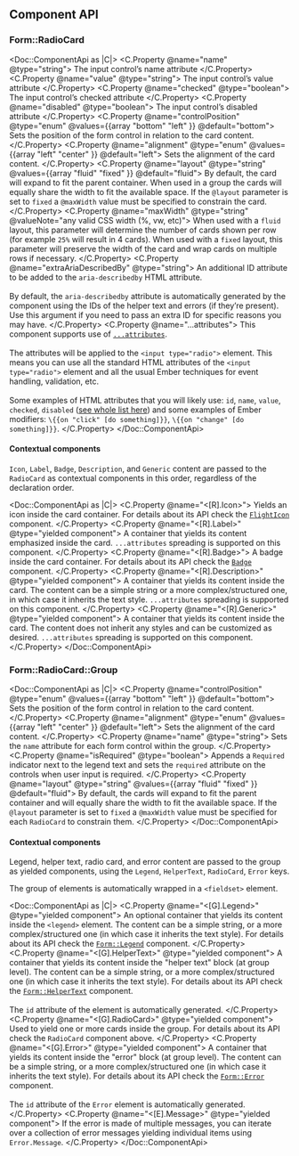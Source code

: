 ## Component API 

### Form::RadioCard

<Doc::ComponentApi as |C|>
  <C.Property @name="name" @type="string">
    The input control’s name attribute
  </C.Property>
  <C.Property @name="value" @type="string">
    The input control’s value attribute
  </C.Property>
  <C.Property @name="checked" @type="boolean">
    The input control’s checked attribute
  </C.Property>
  <C.Property @name="disabled" @type="boolean">
    The input control’s disabled attribute
  </C.Property>
  <C.Property @name="controlPosition" @type="enum" @values={{array "bottom" "left" }} @default="bottom">
    Sets the position of the form control in relation to the card content.
  </C.Property>
  <C.Property @name="alignment" @type="enum" @values={{array "left" "center" }} @default="left">
    Sets the alignment of the card content.
  </C.Property>
  <C.Property @name="layout" @type="string" @values={{array "fluid" "fixed" }} @default="fluid">
    By default, the card will expand to fit the parent container. When used in a group the cards will equally share the width to fit the available space. If the `@layout` parameter is set to `fixed` a `@maxWidth` value must be specified to constrain the card.
  </C.Property>
  <C.Property @name="maxWidth" @type="string" @valueNote="any valid CSS width (%, vw, etc)">
    When used with a `fluid` layout, this parameter will determine the number of cards shown per row (for example `25%` will result in 4 cards). When used with a `fixed` layout, this parameter will preserve the width of the card and wrap cards on multiple rows if necessary.
  </C.Property>
  <C.Property @name="extraAriaDescribedBy" @type="string">
    An additional ID attribute to be added to the `aria-describedby` HTML attribute.
    <br/><br/>
    By default, the `aria-describedby` attribute is automatically generated by the component using the IDs of the helper text and errors (if they’re present). Use this argument if you need to pass an extra ID for specific reasons you may have.
  </C.Property>
  <C.Property @name="...attributes">
    This component supports use of [`...attributes`](https://guides.emberjs.com/release/in-depth-topics/patterns-for-components/#toc_attribute-ordering).
    <br/><br/>
    The attributes will be applied to the `<input type="radio">` element. This means you can use all the standard HTML attributes of the `<input type="radio">` element and all the usual Ember techniques for event handling, validation, etc.
    <br/><br/>
    Some examples of HTML attributes that you will likely use: `id`, `name`, `value`, `checked`, `disabled` ([see whole list here](https://developer.mozilla.org/en-US/docs/Web/HTML/Element/input#attributes)) and some examples of Ember modifiers: `\{{on "click" [do something]}}`, `\{{on "change" [do something]}}`.
  </C.Property>
</Doc::ComponentApi>

#### Contextual components

`Icon`, `Label`, `Badge`, `Description`, and `Generic` content are passed to the `RadioCard` as contextual components in this order, regardless of the declaration order.

<Doc::ComponentApi as |C|>
  <C.Property @name="<[R].Icon>">
    Yields an icon inside the card container. For details about its API check the [`FlightIcon`](/foundations/icons?tab=code) component.
  </C.Property>
  <C.Property @name="<[R].Label>" @type="yielded component">
    A container that yields its content emphasized inside the card. `...attributes` spreading is supported on this component.
  </C.Property>
  <C.Property @name="<[R].Badge>">
    A badge inside the card container. For details about its API check the [`Badge`](/components/badge/) component.
  </C.Property>
  <C.Property @name="<[R].Description>" @type="yielded component">
    A container that yields its content inside the card. The content can be a simple string or a more complex/structured one, in which case it inherits the text style. `...attributes` spreading is supported on this component.
  </C.Property>
  <C.Property @name="<[R].Generic>" @type="yielded component">
    A container that yields its content inside the card. The content does not inherit any styles and can be customized as desired. `...attributes` spreading is supported on this component.
  </C.Property>
</Doc::ComponentApi>

### Form::RadioCard::Group

<Doc::ComponentApi as |C|>
  <C.Property @name="controlPosition" @type="enum" @values={{array "bottom" "left" }} @default="bottom">
    Sets the position of the form control in relation to the card content.
  </C.Property>
  <C.Property @name="alignment" @type="enum" @values={{array "left" "center" }} @default="left">
    Sets the alignment of the card content.
  </C.Property>
  <C.Property @name="name" @type="string">
    Sets the `name` attribute for each form control within the group.
  </C.Property>
  <C.Property @name="isRequired" @type="boolean">
    Appends a `Required` indicator next to the legend text and sets the `required` attribute on the controls when user input is required.
  </C.Property>
  <C.Property @name="layout" @type="string" @values={{array "fluid" "fixed" }} @default="fluid">
    By default, the cards will expand to fit the parent container and will equally share the width to fit the available space. If the `@layout` parameter is set to `fixed` a `@maxWidth` value must be specified for each `RadioCard` to constrain them.
  </C.Property>
</Doc::ComponentApi>

#### Contextual components

Legend, helper text, radio card, and error content are passed to the group as yielded components, using the `Legend`, `HelperText`, `RadioCard`, `Error` keys.

The group of elements is automatically wrapped in a `<fieldset>` element.

<Doc::ComponentApi as |C|>
  <C.Property @name="<[G].Legend>" @type="yielded component">
    An optional container that yields its content inside the `<legend>` element. The content can be a simple string, or a more complex/structured one (in which case it inherits the text style). For details about its API check the [`Form::Legend`](/components/form/base-elements/) component.
  </C.Property>
  <C.Property @name="<[G].HelperText>" @type="yielded component">
    A container that yields its content inside the "helper text" block (at group level). The content can be a simple string, or a more complex/structured one (in which case it inherits the text style). For details about its API check the [`Form::HelperText`](/components/form/base-elements/) component.
    <br/><br/>
    The `id` attribute of the element is automatically generated.
  </C.Property>
  <C.Property @name="<[G].RadioCard>" @type="yielded component">
    Used to yield one or more cards inside the group. For details about its API check the `RadioCard` component above.
  </C.Property>
  <C.Property @name="<[G].Error>" @type="yielded component">
    A container that yields its content inside the "error" block (at group level). The content can be a simple string, or a more complex/structured one (in which case it inherits the text style). For details about its API check the [`Form::Error`](/components/form/base-elements/) component.
    <br/><br/>
    The `id` attribute of the `Error` element is automatically generated.
  </C.Property>
  <C.Property @name="<[E].Message>" @type="yielded component">
    If the error is made of multiple messages, you can iterate over a collection of error messages yielding individual items using `Error.Message`.
  </C.Property>
</Doc::ComponentApi>
